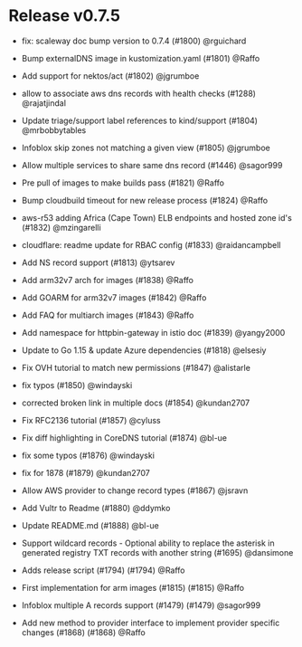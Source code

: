 # Release v0.7.5
* fix: scaleway doc bump version to 0.7.4 (#1800) @rguichard 

* Bump externalDNS image in kustomization.yaml (#1801) @Raffo 

* Add support for nektos/act (#1802) @jgrumboe 

* allow to associate aws dns records with health checks (#1288) @rajatjindal 

* Update triage/support label references to kind/support (#1804) @mrbobbytables 

* Infoblox skip zones not matching a given view (#1805) @jgrumboe 

* Allow multiple services to share same dns record (#1446) @sagor999 

* Pre pull of images to make builds pass (#1821) @Raffo 

* Bump cloudbuild timeout for new release process (#1824) @Raffo 

* aws-r53 adding Africa (Cape Town) ELB endpoints and hosted zone id's (#1832) @mzingarelli 

* cloudflare: readme update for RBAC config (#1833) @raidancampbell 

* Add NS record support (#1813) @ytsarev 

* Add arm32v7 arch for images (#1838) @Raffo 

* Add GOARM for arm32v7 images (#1842) @Raffo 

* Add FAQ for multiarch images (#1843) @Raffo 

* Add namespace for httpbin-gateway in istio doc (#1839) @yangy2000 

* Update to Go 1.15 & update Azure dependencies (#1818) @elsesiy 

* Fix OVH tutorial to match new permissions (#1847) @alistarle 

* fix typos (#1850) @windayski 

* corrected broken link in multiple docs (#1854) @kundan2707 

* Fix RFC2136 tutorial (#1857) @cyluss 

* Fix diff highlighting in CoreDNS tutorial (#1874) @bl-ue 

* fix some typos (#1876) @windayski 

* fix for 1878 (#1879) @kundan2707 

* Allow AWS provider to change record types (#1867) @jsravn 

* Add Vultr to Readme (#1880) @ddymko 

* Update README.md (#1888) @bl-ue 

* Support wildcard records - Optional ability to replace the asterisk in generated registry TXT records with another string (#1695) @dansimone 

* Adds release script (#1794) (#1794) @Raffo 

* First implementation for arm images (#1815) (#1815) @Raffo 

* Infoblox multiple A records support (#1479) (#1479) @sagor999 

* Add new method to provider interface to implement provider specific changes (#1868) (#1868) @Raffo 


